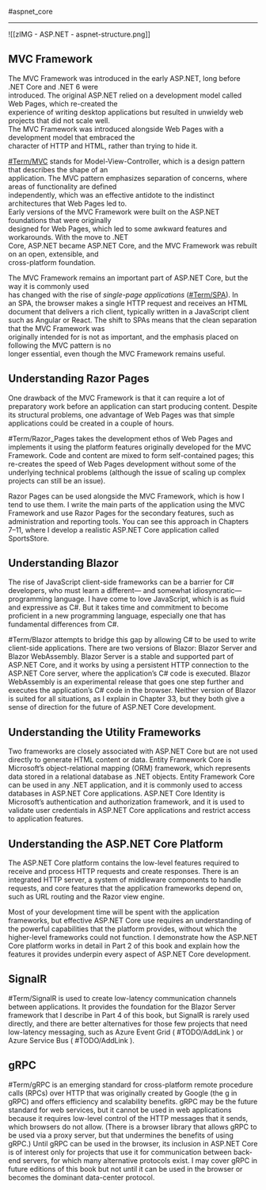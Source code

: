 #aspnet_core 

---

![[zIMG - ASP.NET - aspnet-structure.png]]

## MVC Framework

The MVC Framework was introduced in the early ASP.NET, long before .NET Core and .NET 6 were  
introduced. The original ASP.NET relied on a development model called Web Pages, which re-created the  
experience of writing desktop applications but resulted in unwieldy web projects that did not scale well.  
The MVC Framework was introduced alongside Web Pages with a development model that embraced the  
character of HTTP and HTML, rather than trying to hide it.

[#Term/MVC](app://obsidian.md/index.html#Term/MVC) stands for Model-View-Controller, which is a design pattern that describes the shape of an  
application. The MVC pattern emphasizes separation of concerns, where areas of functionality are defined  
independently, which was an effective antidote to the indistinct architectures that Web Pages led to.  
Early versions of the MVC Framework were built on the ASP.NET foundations that were originally  
designed for Web Pages, which led to some awkward features and workarounds. With the move to .NET  
Core, ASP.NET became ASP.NET Core, and the MVC Framework was rebuilt on an open, extensible, and  
cross-platform foundation.

The MVC Framework remains an important part of ASP.NET Core, but the way it is commonly used  
has changed with the rise of _single-page applications_ ([#Term/SPA](app://obsidian.md/index.html#Term/SPA)). In an SPA, 
the browser makes a single HTTP  request and receives an HTML document that delivers a rich client, typically written 
in a JavaScript client  such as Angular or React. The shift to SPAs means that the clean separation that the MVC Framework was  
originally intended for is not as important, and the emphasis placed on following the MVC pattern is no  
longer essential, even though the MVC Framework remains useful.

## Understanding Razor Pages

One drawback of the MVC Framework is that it can require a lot of preparatory work before an application
can start producing content. Despite its structural problems, one advantage of Web Pages was that simple
applications could be created in a couple of hours.

#Term/Razor_Pages takes the development ethos of Web Pages and implements it using the platform features
originally developed for the MVC Framework. Code and content are mixed to form self-contained pages;
this re-creates the speed of Web Pages development without some of the underlying technical problems
(although the issue of scaling up complex projects can still be an issue).

Razor Pages can be used alongside the MVC Framework, which is how I tend to use them. I write the
main parts of the application using the MVC Framework and use Razor Pages for the secondary features,
such as administration and reporting tools. You can see this approach in Chapters 7–11, where I develop a
realistic ASP.NET Core application called SportsStore.

## Understanding Blazor

The rise of JavaScript client-side frameworks can be a barrier for C# developers, who must learn a different—
and somewhat idiosyncratic—programming language. I have come to love JavaScript, which is as fluid and
expressive as C#. But it takes time and commitment to become proficient in a new programming language,
especially one that has fundamental differences from C#.

#Term/Blazor attempts to bridge this gap by allowing C# to be used to write client-side applications. There are
two versions of Blazor: Blazor Server and Blazor WebAssembly. Blazor Server is a stable and supported part
of ASP.NET Core, and it works by using a persistent HTTP connection to the ASP.NET Core server, where the
application’s C# code is executed. Blazor WebAssembly is an experimental release that goes one step further
and executes the application’s C# code in the browser. Neither version of Blazor is suited for all situations, as
I explain in Chapter 33, but they both give a sense of direction for the future of ASP.NET Core development.

## Understanding the Utility Frameworks

Two frameworks are closely associated with ASP.NET Core but are not used directly to generate HTML
content or data. Entity Framework Core is Microsoft’s object-relational mapping (ORM) framework, which
represents data stored in a relational database as .NET objects. Entity Framework Core can be used in any
.NET application, and it is commonly used to access databases in ASP.NET Core applications.
ASP.NET Core Identity is Microsoft’s authentication and authorization framework, and it is used to
validate user credentials in ASP.NET Core applications and restrict access to application features.

## Understanding the ASP.NET Core Platform

The ASP.NET Core platform contains the low-level features required to receive and process HTTP requests
and create responses. There is an integrated HTTP server, a system of middleware components to handle
requests, and core features that the application frameworks depend on, such as URL routing and the Razor
view engine.

Most of your development time will be spent with the application frameworks, but effective ASP.NET
Core use requires an understanding of the powerful capabilities that the platform provides, without which
the higher-level frameworks could not function. I demonstrate how the ASP.NET Core platform works in
detail in Part 2 of this book and explain how the features it provides underpin every aspect of ASP.NET Core
development.

## SignalR

#Term/SignalR is used to create low-latency communication channels between applications. It provides the 
foundation for the Blazor Server framework that I describe in Part 4 of this book, but SignalR is rarely used
directly, and there are better alternatives for those few projects that need low-latency messaging, such as 
Azure Event Grid ( #TODO/AddLink  ) or Azure Service Bus ( #TODO/AddLink  ).

## gRPC

#Term/gRPC is an emerging standard for cross-platform remote procedure calls (RPCs) over HTTP that was
originally created by Google (the g in gRPC) and offers efficiency and scalability benefits. gRPC may be the
future standard for web services, but it cannot be used in web applications because it requires low-level
control of the HTTP messages that it sends, which browsers do not allow. (There is a browser library that
allows gRPC to be used via a proxy server, but that undermines the benefits of using gRPC.) Until gRPC
can be used in the browser, its inclusion in ASP.NET Core is of interest only for projects that use it for
communication between back-end servers, for which many alternative protocols exist. I may cover gRPC in
future editions of this book but not until it can be used in the browser or becomes the dominant data-center
protocol.